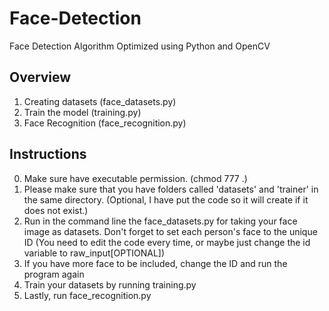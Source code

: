 # Face-Detection
Face Detection Algorithm Optimized using Python and OpenCV

## Overview
1. Creating datasets (face_datasets.py)
2. Train the model (training.py)
3. Face Recognition (face_recognition.py)

## Instructions
0. Make sure have executable permission. (chmod 777 .)
1. Please make sure that you have folders called 'datasets' and 'trainer' in the same directory. (Optional, I have put the code so it will create if it does not exist.)
2. Run in the command line the face_datasets.py for taking your face image as datasets. Don't forget to set each person's face to the unique ID (You need to edit the code every time, or maybe just change the id variable to raw_input[OPTIONAL])
3. If you have more face to be included, change the ID and run the program again
4. Train your datasets by running training.py
5. Lastly, run face_recognition.py



